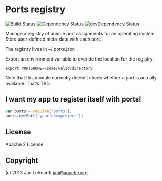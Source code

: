 # Ports registry
[![Build Status](https://travis-ci.org/hoodiehq/node-ports.svg)](https://travis-ci.org/hoodiehq/node-ports)
[![Dependency Status](https://david-dm.org/hoodiehq/node-ports.svg)](https://david-dm.org/hoodiehq/node-ports)
[![devDependency Status](https://david-dm.org/hoodiehq/node-ports/dev-status.svg)](https://david-dm.org/hoodiehq/node-ports#info=devDependencies)

Manage a registry of unique port assignments for
an operating system. Store user-defined meta-data
with each port.

The registry lives in ~/.ports.json

Export an environment variable to overide the location for the registry:

```
export PORTSHOME=/some/valid/directory
```

Note that this module currently doesn’t check whether
a port is actually available. That’s TBD.


## I want my app to register itself with ports!
```js
var ports = require("ports");
ports.getPort("yourfancyproject");
```

## License

Apache 2 License


## Copyright

(c) 2013 Jan Lehnardt <jan@apache.org>
